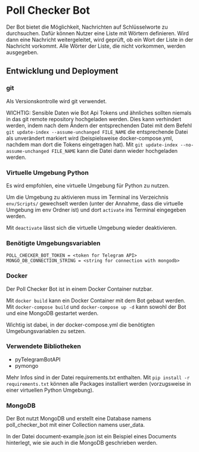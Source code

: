 # Poll Checker Bot

Der Bot bietet die Möglichkeit, Nachrichten auf Schlüsselworte zu durchsuchen. Dafür können Nutzer eine Liste mit Wörtern definieren. Wird dann eine Nachricht weitergeleitet, wird geprüft, ob ein Wort der Liste in der Nachricht vorkommt. Alle Wörter der Liste, die nicht vorkommen, werden ausgegeben.

## Entwicklung und Deployment

### git

Als Versionskontrolle wird git verwendet.

WICHTIG: Sensible Daten wie Bot Api Tokens und ähnliches sollten niemals in das git remote repository hochgeladen werden. Dies kann verhindert werden, indem nach dem Ändern der entsprechenden Datei mit dem Befehl `git update-index --assume-unchanged FILE_NAME` die entsprechende Datei als unverändert markiert wird (beispielsweise docker-compose.yml, nachdem man dort die Tokens eingetragen hat). Mit `git update-index --no-assume-unchanged FILE_NAME` kann die Datei dann wieder hochgeladen werden.

### Virtuelle Umgebung Python

Es wird empfohlen, eine virtuelle Umgebung für Python zu nutzen. 

Um die Umgebung zu aktivieren muss im Terminal ins Verzeichnis `env/Scripts/` gewechselt werden (unter der Annahme, dass die virtuelle Umgebung im env Ordner ist) und dort `activate` ins Terminal eingegeben werden.

Mit `deactivate` lässt sich die virtuelle Umgebung wieder deaktivieren.

### Benötigte Umgebungsvariablen

    POLL_CHECKER_BOT_TOKEN = <token for Telegram API>
    MONGO_DB_CONNECTION_STRING = <string for connection with mongodb>

### Docker

Der Poll Checker Bot ist in einem Docker Container nutzbar.

Mit `docker build` kann ein Docker Container mit dem Bot gebaut werden. Mit `docker-compose build` und `docker-compose up -d` kann sowohl der Bot und eine MongoDB gestartet werden.

Wichtig ist dabei, in der docker-compose.yml die benötigten Umgebungsvariablen zu setzen.

### Verwendete Bibliotheken

- pyTelegramBotAPI
- pymongo

Mehr Infos sind in der Datei requirements.txt enthalten. Mit `pip install -r requirements.txt` können alle Packages installiert werden (vorzugsweise in einer virtuellen Python Umgebung).

### MongoDB

Der Bot nutzt MongoDB und erstellt eine Database namens poll_checker_bot mit einer Collection namens user_data.

In der Datei document-example.json ist ein Beispiel eines Documents hinterlegt, wie sie auch in die MongoDB geschrieben werden.
